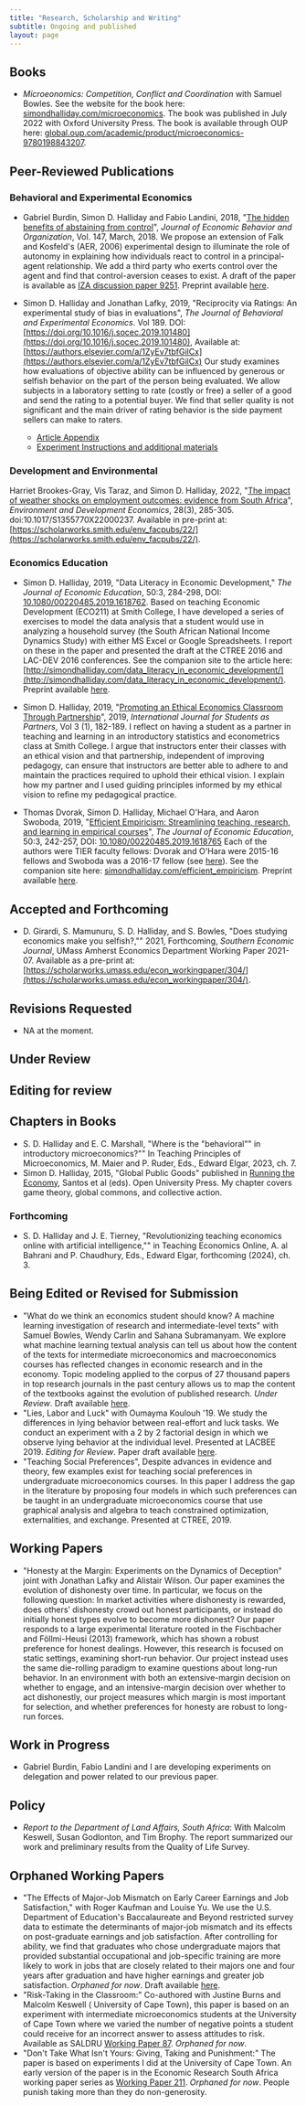 ```yaml
---
title: "Research, Scholarship and Writing"
subtitle: Ongoing and published
layout: page
---
```

## Books
- *Microeonomics: Competition, Conflict and Coordination* with Samuel Bowles. See the website for the book here: [simondhalliday.com/microeconomics](http://simondhalliday.com/microeconomics). The book was published in July 2022 with Oxford University Press. The book is available through OUP here: [global.oup.com/academic/product/microeconomics-9780198843207](https://global.oup.com/academic/product/microeconomics-9780198843207). 

## Peer-Reviewed Publications 

### Behavioral and Experimental Economics
- Gabriel Burdin, Simon D. Halliday and Fabio Landini, 2018, "[The hidden benefits of abstaining from control](https://www.sciencedirect.com/science/article/pii/S0167268117303682)", *Journal of Economic Behavior and Organization*, Vol. 147, March, 2018. We propose an extension of Falk and Kosfeld's (AER, 2006) experimental design to illuminate the role of autonomy in explaining how individuals react to control in a principal-agent relationship. We add a third party who exerts control over the agent and find that control-aversion ceases to exist. A draft of the paper is available as [IZA discussion paper 9251](http://ftp.iza.org/dp9251.pdf). Preprint available [here](https://scholarworks.smith.edu/eco_facpubs/14/).

- Simon D. Halliday and Jonathan Lafky, 2019, "Reciprocity via Ratings: An experimental study of bias in evaluations", *The Journal of Behavioral and Experimental Economics*. Vol 189. DOI: [https://doi.org/10.1016/j.socec.2019.101480](https://doi.org/10.1016/j.socec.2019.101480), Available at: [https://authors.elsevier.com/a/1ZyEv7tbfGilCx](https://authors.elsevier.com/a/1ZyEv7tbfGilCx) Our study examines how evaluations of objective ability can be influenced by generous or selfish behavior on the part of the person being evaluated. We allow subjects in a laboratory setting to rate (costly or free) a seller of a good and send the rating to a potential buyer. We find that seller quality is not significant and the main driver of rating behavior is the side payment sellers can make to raters. 
    - [Article Appendix](research/halliday-lafky/JBEE_appendix.pdf)
    - [Experiment Instructions and additional materials](CombinedExpMat.pdf)

### Development and Environmental 
Harriet Brookes-Gray, Vis Taraz, and Simon D. Halliday, 2022, "[The impact of weather shocks on employment outcomes: evidence from South Africa](https://www.cambridge.org/core/journals/environment-and-development-economics/article/abs/impact-of-weather-shocks-on-employment-outcomes-evidence-from-south-africa/3BCEB56BECF654E947D5DC4B1A13DAE2)", *Environment and Development Economics*, 28(3), 285-305. doi:10.1017/S1355770X22000237. Available in pre-print at: [https://scholarworks.smith.edu/env_facpubs/22/](https://scholarworks.smith.edu/env_facpubs/22/). 



### Economics Education

- Simon D. Halliday, 2019, "Data Literacy in Economic Development," *The Journal of Economic Education*, 50:3, 284-298, DOI: [10.1080/00220485.2019.1618762](10.1080/00220485.2019.1618762). Based on teaching Economic Development (ECO211) at Smith College, I have developed a series of exercises to model the data analysis that a student would use in analyzing a household survey (the South African National Income Dynamics Study) with either MS Excel or Google Spreadsheets. I report on these in the paper and presented the draft at the CTREE 2016 and LAC-DEV 2016 conferences. See the companion site to the article here: [http://simondhalliday.com/data_literacy_in_economic_development/](http://simondhalliday.com/data_literacy_in_economic_development/). Preprint available [here](https://scholarworks.smith.edu/eco_facpubs/12/).

- Simon D. Halliday, 2019, "[Promoting an Ethical Economics Classroom Through Partnership](https://mulpress.mcmaster.ca/ijsap/article/view/3623)", 2019, *International Journal for Students as Partners*, Vol 3 (1), 182-189. I reflect on having a student as a partner in teaching and learning in an introductory statistics and econometrics class at Smith College. I argue that instructors enter their classes with an ethical vision and that partnership, independent of improving pedagogy, can ensure that instructors are better able to adhere to and maintain the practices required to uphold their ethical vision. I explain how my partner and I used guiding principles informed by my ethical vision to refine my pedagogical practice. 
- Thomas Dvorak, Simon D. Halliday, Michael O'Hara, and Aaron Swoboda, 2019, "[Efficient Empiricism: Streamlining teaching, research, and learning in empirical courses](https://www.tandfonline.com/doi/full/10.1080/00220485.2019.1618765)", *The Journal of Economic Education*, 50:3, 242-257, DOI: [10.1080/00220485.2019.1618765](10.1080/00220485.2019.1618765)  Each of the authors were TIER faculty fellows: Dvorak and O'Hara were 2015-16 fellows and Swoboda was a 2016-17 fellow (see [here](http://www.projecttier.org/about/people/#fellows)). See the companion site here: [simondhalliday.com/efficient_empiricism](simondhalliday.com/efficient_empiricism).
Preprint available [here](https://scholarworks.smith.edu/eco_facpubs/11/).

##  Accepted and Forthcoming 
- D. Girardi, S. Mamunuru, S. D. Halliday, and S. Bowles, "Does studying economics make you selfish?,"" 2021, Forthcoming, *Southern Economic Journal*, UMass Amherst Economics Department Working Paper 2021-07. Available as a pre-print at:  [https://scholarworks.umass.edu/econ_workingpaper/304/](https://scholarworks.umass.edu/econ_workingpaper/304/). 

## Revisions Requested

- NA at the moment. 

## Under Review 


## Editing for review


## Chapters in Books
- S. D. Halliday and E. C. Marshall, "Where is the "behavioral"" in introductory microeconomics?"" In Teaching Principles of Microeconomics, M. Maier and P. Ruder, Eds., Edward Elgar, 2023, ch. 7.
- Simon D. Halliday, 2015, "Global Public Goods" published in [Running the Economy](http://www.amazon.co.uk/Running-Economy-Open-University-Team/dp/1780079540), Santos et al (eds). Open University Press. My chapter covers game theory, global commons, and collective action.

### Forthcoming 
- S. D. Halliday and J. E. Tierney, "Revolutionizing teaching economics online with artificial intelligence,"" in Teaching Economics Online, A. al Bahrani and P. Chaudhury, Eds., Edward Elgar, forthcoming (2024), ch. 3.




## Being Edited or Revised for Submission
- "What do we think an economics student should know? A machine learning investigation of research and intermediate-level texts" with Samuel Bowles, Wendy Carlin and Sahana Subramanyam. We explore what machine learning textual analysis can tell us about how the content of the texts for intermediate microeconomics and macroeconomics courses has reflected changes in economic research and in the economy. Topic modeling applied to the corpus of 27 thousand papers in top research journals in the past century allows us to map the content of the textbooks against the evolution of published research. *Under Review*. Draft available [here](http://simondhalliday.com/papers/bchs_2019_whatdowethink.pdf).
- "Lies, Labor and Luck" with Oumayma Koulouh '19. We study the differences in lying behavior between real-effort and luck tasks. We conduct an experiment with a 2 by 2 factorial design in which we observe lying behavior at the individual level.  Presented at LACBEE 2019. *Editing for Review*. Paper draft available [here](http://simondhalliday.com/papers/halliday_koulouh_2019.pdf). 
- "Teaching Social Preferences", Despite advances in evidence and theory, few examples exist for teaching social preferences in undergraduate microeconomics courses. In this paper I address the gap in the literature by proposing four models in which such preferences can be taught in an undergraduate microeconomics course that use graphical analysis and algebra to teach constrained optimization, externalities, and exchange. Presented at CTREE, 2019. 


## Working Papers 
- "Honesty at the Margin:  Experiments on the Dynamics of Deception" joint with Jonathan Lafky and Alistair Wilson. Our paper examines the evolution of dishonesty over time. In particular, we focus on the following question: In market activities where dishonesty is rewarded, does others’ dishonesty crowd out honest participants, or instead do initially honest types evolve to become more dishonest? Our paper responds to a large experimental literature rooted in the Fischbacher and Föllmi-Heusi (2013) framework, which has shown a robust preference for honest dealings. However, this research is focused on static settings, examining short-run behavior. Our project instead uses the same die-rolling paradigm to examine questions about long-run behavior. In an environment with both an extensive-margin decision on whether to engage, and an intensive-margin decision over whether to act dishonestly, our project measures which margin is most important for selection, and whether preferences for honesty are robust to long-run forces. 


## Work in Progress
- Gabriel Burdin, Fabio Landini and I are developing experiments on delegation and power related to our previous paper.


## Policy 
- *Report to the Department of Land Affairs, South Africa*: With Malcolm Keswell, Susan Godlonton, and Tim Brophy. The report summarized our work and preliminary results from the Quality of Life Survey.


## Orphaned Working Papers 
- "The Effects of Major-Job Mismatch on Early Career Earnings and Job Satisfaction," with Roger Kaufman and Louise Yu. We use the U.S. Department of Education's Baccalaureate and Beyond restricted survey data to estimate the determinants of major-job mismatch and its effects on post-graduate earnings and job satisfaction. After controlling for ability, we find that graduates who chose undergraduate majors that provided substantial occupational and job-specific training are more likely to work in jobs that are closely related to their majors one and four years after graduation and have higher earnings and greater job satisfaction. *Orphaned for now*. Draft available [here](http://simondhalliday.com/papers/RIHE-D-19-00324_submitted.pdf).
- "Risk-Taking in the Classroom:" Co-authored with Justine Burns and Malcolm Keswell ( University of Cape Town), this paper is based on an experiment with intermediate microeconomics students at the University of Cape Town where we varied the number of negative points a student could receive for an incorrect answer to assess attitudes to risk. Available as SALDRU [Working Paper 87](http://www.saldru.uct.ac.za/home/index.php?/component/option,com_docman/Itemid,32/gid,437/task,doc_download/). *Orphaned for now*.
- "Don't Take What Isn't Yours: Giving, Taking and Punishment:" The paper is based on experiments I did at the University of Cape Town. An early version of the paper is in the Economic Research South Africa working paper series as [Working Paper 211](http://ideas.repec.org/p/rza/wpaper/211.html). *Orphaned for now*. People punish taking more than they do non-generosity.

